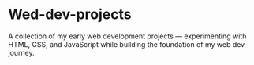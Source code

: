 # Wed-dev-projects
A collection of my early web development projects — experimenting with HTML, CSS, and JavaScript while building the foundation of my web dev journey.
